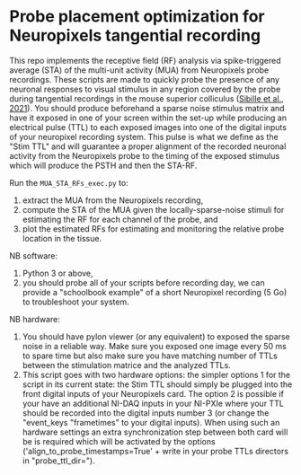 # Probe placement optimization for Neuropixels tangential recording

This repo implements the receptive field (RF) analysis via spike-triggered average (STA) of the multi-unit activity (MUA) from Neuropixels probe recordings. These scripts are made to quickly probe the presence of any neuronal responses to visual stimulus in any region covered by the probe during tangential recordings in the mouse superior colliculus ([Sibille et al., 2021](https://www.biorxiv.org/content/10.1101/2021.06.12.448191v1.abstract)). You should produce beforehand a sparse noise stimulus matrix and have it exposed in one of your screen within the set-up while producing an electrical pulse (TTL) to each exposed images into one of the digital inputs of your neuropixel recording system. This pulse is what we define as the "Stim TTL" and will guarantee a proper alignment of the recorded neuronal activity from the Neuropixels probe to the timing of the exposed stimulus which will produce the PSTH and then the STA-RF.

Run the `MUA_STA_RFs_exec.py` to:
1. extract the MUA from the Neuropixels recording,
2. compute the STA of the MUA given the locally-sparse-noise stimuli for estimating the RF for each channel of the probe, and 
3. plot the estimated RFs for estimating and monitoring the relative probe location in the tissue.


NB software: 
1. Python 3 or above,
2. you should probe all of your scripts before recording day, we can provide a "schoolbook example" of a short Neuropixel recording (5 Go) to troubleshoot your system.

NB hardware:
1. You should have pylon viewer (or any equivalent) to exposed the sparse noise in a reliable way. Make sure you exposed one image every 50 ms to spare time but also make sure you have matching number of TTLs between the stimulation matrice and the analyzed TTLs.
2. This script goes with two hardware options: the simpler options 1 for the script in its current state: the Stim TTL should simply be plugged into the front digital inputs of your Neuropixels card. The option 2 is possible if your have an additional NI-DAQ inputs in your NI-PXIe where your TTL should be recorded into the digital inputs number 3 (or change the "event_keys "frametimes" to your digital inputs). When using such an hardware settings an extra synchronization step between both card will be is required which will be activated by the options ('align_to_probe_timestamps=True' + write in your probe TTLs directors in "probe_ttl_dir="). 
